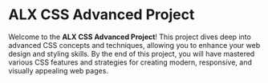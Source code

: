 # ALX CSS Advanced Project

Welcome to the **ALX CSS Advanced Project**! This project dives deep into advanced CSS concepts and techniques, allowing you to enhance your web design and styling skills. By the end of this project, you will have mastered various CSS features and strategies for creating modern, responsive, and visually appealing web pages. 
